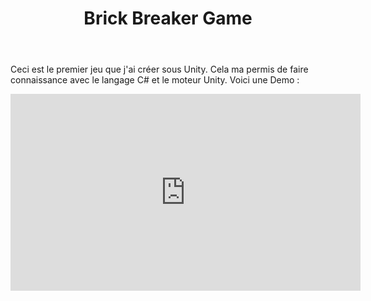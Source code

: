 ﻿---
title: Brick Breaker Game
publishDate: 2023-10-02 00:00:00
img: /nadirniodil.github.io/assets/Brick-breaker.jpg
description: |
 
tags:
  - Level Design
  - Game Developement
  
---
Ceci est le premier jeu que j'ai créer sous Unity. Cela ma permis de faire connaissance avec le langage C# et le moteur Unity. 
Voici une Demo :
<iframe width="560" height="315" src="https://www.youtube.com/embed/SZH8ALFxjts?si=J_Lhazrrh-RH6Cdx" title="YouTube video player" frameborder="0" allow="accelerometer; autoplay; clipboard-write; encrypted-media; gyroscope; picture-in-picture; web-share" referrerpolicy="strict-origin-when-cross-origin" allowfullscreen></iframe>
